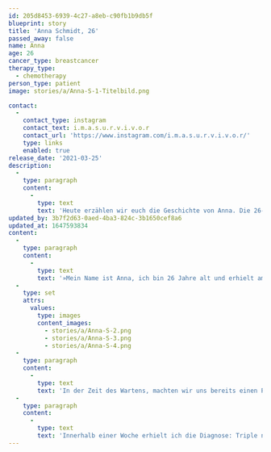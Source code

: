 ```yaml
---
id: 205d8453-6939-4c27-a8eb-c90fb1b9db5f
blueprint: story
title: 'Anna Schmidt, 26'
passed_away: false
name: Anna
age: 26
cancer_type: breastcancer
therapy_type:
  - chemotherapy
person_type: patient
image: stories/a/Anna-S-1-Titelbild.png

contact:
  -
    contact_type: instagram
    contact_text: i.m.a.s.u.r.v.i.v.o.r
    contact_url: 'https://www.instagram.com/i.m.a.s.u.r.v.i.v.o.r/'
    type: links
    enabled: true
release_date: '2021-03-25'
description:
  -
    type: paragraph
    content:
      -
        type: text
        text: 'Heute erzählen wir euch die Geschichte von Anna. Die 26-jährige Berlinerin entdeckte ihren Knoten zufällig unter der Dusche. Anna setzt sich für die Krebsvorsorge und -aufklärung ein und möchte mit ihrer Geschichte anderen Patient:innen Mut machen.'
updated_by: 3b7f2d63-0aed-4ba3-824c-3b1650cef8a6
updated_at: 1647593834
content:
  -
    type: paragraph
    content:
      -
        type: text
        text: '»Mein Name ist Anna, ich bin 26 Jahre alt und erhielt am 19. November 2020 die Diagnose ›Brustkrebs‹. Bereits gegen Ende September ertastete ich den Knoten in meiner rechten Brust beim Duschen. Am 2. Oktober 2020 besuchte ich eine Frauenärztin in Berlin, erzählte ihr von meiner familiären Vorbelastung und informierte sie auch darüber, dass ich bereits mit 18 einen gutartigen Tumor, ein ›Fibroadenom‹ in der linken Brust hatte, welches mir entfernt wurde. ›Kein Grund sich verrückt zu machen‹, dachte ich, denn angeblich handelte es sich bei dem Knoten um eine Zyste, die man nach drei Monaten wieder kontrollieren sollte. Es sei denn, es würde sich etwas in dieser Zeit verändern. Wie das Schicksal so spielt, spürte ich ungefähr einen Monat später einen geschwollenen Lymphknoten in der rechten Achselhöhle, als ich meinen Freund in Ravensburg besuchte. Als ich ihm davon erzählte, war er ziemlich beunruhigt. Er ist Neurochirurg und kennt die medizinischen Zusammenhänge von Krankheitssymptomen genau. Er empfahl mir unbedingt noch einmal zum Arzt zu gehen, sobald ich wieder in Berlin sei. Obwohl wir uns vorher keine großartigen Sorgen gemacht hatten, beunruhigte uns die Situation dann plötzlich doch sehr. Also blieb ich bei meinem Freund in Ravensburg und ließ mich dort von seinen Kollegen aus der Gynäkologie untersuchen.'
  -
    type: set
    attrs:
      values:
        type: images
        content_images:
          - stories/a/Anna-S-2.png
          - stories/a/Anna-S-3.png
          - stories/a/Anna-S-4.png
  -
    type: paragraph
    content:
      -
        type: text
        text: 'In der Zeit des Wartens, machten wir uns bereits einen Plan im Kopf, wie wir mit einer schlechten Nachricht umgehen würden und mein Freund schaute bereits nach guten Ärzten in Berlin, um mich dort anbinden zu lassen. Wir haben uns versprochen: Egal was passiert, wir werden so positiv wie möglich bleiben und wir kämpfen!'
  -
    type: paragraph
    content:
      -
        type: text
        text: 'Innerhalb einer Woche erhielt ich die Diagnose: Triple negativer Brustkrebs. Die Diagnose an sich war natürlich ein Schock. Es gab immer Ups und Downs. Wichtig ist aber, dass man den Kampf annimmt und nicht aufgibt. Meine Familie und meine Freunde stärkten mir unheimlich den Rücken, das hilft natürlich enorm. Ansonsten kann ich Euch allen da draußen wirklich nur empfehlen: Vertraut euren Ärzten nicht blind und seid hartnäckig, wenn ihr das Gefühl habt, dass etwas nicht stimmt. Hört auf Euren Körper und Eure Intuition. Beating(breast)cancer - we are cancerfighters! 🎗«'
---
```

